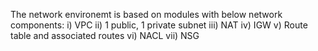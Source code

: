 The network environemt is based on modules with below network components:
i) VPC
ii) 1 public, 1 private subnet
iii) NAT
iv) IGW
v) Route table and associated routes
vi) NACL
vii) NSG
